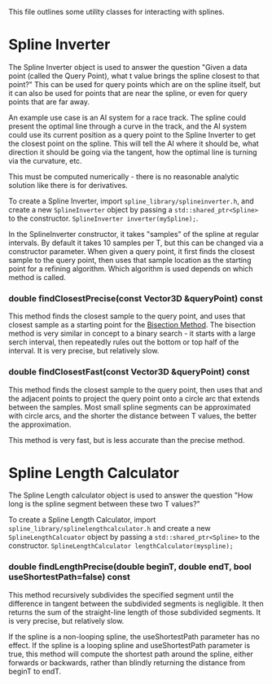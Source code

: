 This file outlines some utility classes for interacting with splines.

Spline Inverter
=============
The Spline Inverter object is used to answer the question "Given a data point (called the Query Point), what t value brings the spline closest to that point?" This can be used for query points which are on the spline itself, but it can also be used for points that are near the spline, or even for query points that are far away.

An example use case is an AI system for a race track. The spline could present the optimal line through a curve in the track, and the AI system could use its current position as a query point to the Spline Inverter to get the closest point on the spline. This will tell the AI where it should be, what direction it should be going via the tangent, how the optimal line is turning via the curvature, etc.

This must be computed numerically - there is no reasonable analytic solution like there is for derivatives.

To create a Spline Inverter, import `spline_library/splineinverter.h`, and create a new `SplineInverter` object by passing a `std::shared_ptr<Spline>` to the constructor. `SplineInverter inverter(mySpline);`.

In the SplineInverter constructor, it takes "samples" of the spline at regular intervals. By default it takes 10 samples per T, but this can be changed via a constructor parameter. When given a query point, it first finds the closest sample to the query point, then uses that sample location as the starting point for a refining algorithm. Which algorithm is used depends on which method is called.

### double findClosestPrecise(const Vector3D &queryPoint) const
This method finds the closest sample to the query point, and uses that closest sample as a starting point for the [Bisection Method](http://en.wikipedia.org/wiki/Bisection_method). The bisection method is very similar in concept to a binary search - it starts with a large serch interval, then repeatedly rules out the bottom or top half of the interval. It is very precise, but relatively slow.

### double findClosestFast(const Vector3D &queryPoint) const
This method finds the closest sample to the query point, then uses that and the adjacent points to project the query point onto a circle arc that extends between the samples.
Most small spline segments can be approximated with circle arcs, and the shorter the distance between T values, the better the approximation.

This method is very fast, but is less accurate than the precise method.

Spline Length Calculator
=============
The Spline Length calculator object is used to answer the question "How long is the spline segment between these two T values?"

To create a Spline Length Calculator, import `spline_library/splinelengthcalculator.h` and create a new `SplineLengthCalcuator` object by passing a `std::shared_ptr<Spline>` to the constructor. `SplineLengthCalculator lengthCalculator(myspline);`

### double findLengthPrecise(double beginT, double endT, bool useShortestPath=false) const
This method recursively subdivides the specified segment until the difference in tangent between the subdivided segments is negligible. It then returns the sum of the straight-line length of those subdivided segments. It is very precise, but relatively slow.

If the spline is a non-looping spline, the useShortestPath parameter has no effect. If the spline is a looping spline and useShortestPath parameter is true, this method will compute the shortest path around the spline, either forwards or backwards, rather than blindly returning the distance from beginT to endT.


